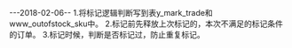 ---2018-02-06--
1.将标记逻辑判断写到表y_mark_trade和www_outofstock_sku中。
2.标记前先释放上次标记的，本次不满足的标记条件的订单。
3.标记时候，判断是否标记过，防止重复标记。
